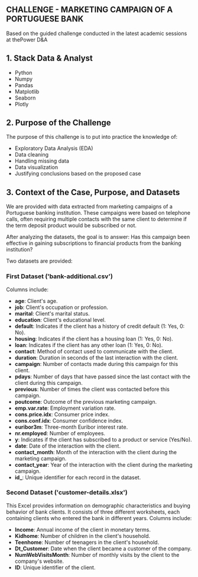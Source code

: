 ## CHALLENGE - MARKETING CAMPAIGN OF A PORTUGUESE BANK

Based on the guided challenge conducted in the latest academic sessions at thePower D&A

## 1. Stack Data & Analyst

- Python
- Numpy
- Pandas
- Matplotlib
- Seaborn
- Plotly

## 2. Purpose of the Challenge

The purpose of this challenge is to put into practice the knowledge of:

- Exploratory Data Analysis (EDA)
- Data cleaning
- Handling missing data
- Data visualization
- Justifying conclusions based on the proposed case

## 3. Context of the Case, Purpose, and Datasets

We are provided with data extracted from marketing campaigns of a Portuguese banking institution. These campaigns were based on telephone calls, often requiring multiple contacts with the same client to determine if the term deposit product would be subscribed or not.

After analyzing the datasets, the goal is to answer: Has this campaign been effective in gaining subscriptions to financial products from the banking institution?

Two datasets are provided:

### First Dataset ('bank-additional.csv')

Columns include:

- **age**: Client's age.
- **job**: Client's occupation or profession.
- **marital**: Client's marital status.
- **education**: Client's educational level.
- **default**: Indicates if the client has a history of credit default (1: Yes, 0: No).
- **housing**: Indicates if the client has a housing loan (1: Yes, 0: No).
- **loan**: Indicates if the client has any other loan (1: Yes, 0: No).
- **contact**: Method of contact used to communicate with the client.
- **duration**: Duration in seconds of the last interaction with the client.
- **campaign**: Number of contacts made during this campaign for this client.
- **pdays**: Number of days that have passed since the last contact with the client during this campaign.
- **previous**: Number of times the client was contacted before this campaign.
- **poutcome**: Outcome of the previous marketing campaign.
- **emp.var.rate**: Employment variation rate.
- **cons.price.idx**: Consumer price index.
- **cons.conf.idx**: Consumer confidence index.
- **euribor3m**: Three-month Euribor interest rate.
- **nr.employed**: Number of employees.
- **y**: Indicates if the client has subscribed to a product or service (Yes/No).
- **date**: Date of the interaction with the client.
- **contact_month**: Month of the interaction with the client during the marketing campaign.
- **contact_year**: Year of the interaction with the client during the marketing campaign.
- **id\_**: Unique identifier for each record in the dataset.

### Second Dataset ('customer-details.xlsx')

This Excel provides information on demographic characteristics and buying behavior of bank clients. It consists of three different worksheets, each containing clients who entered the bank in different years.
Columns include:

- **Income**: Annual income of the client in monetary terms.
- **Kidhome**: Number of children in the client's household.
- **Teenhome**: Number of teenagers in the client's household.
- **Dt_Customer**: Date when the client became a customer of the company.
- **NumWebVisitsMonth**: Number of monthly visits by the client to the company's website.
- **ID**: Unique identifier of the client.
